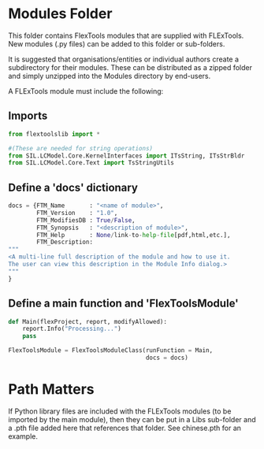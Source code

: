 Modules Folder
==============

This folder contains FlexTools modules that are supplied with FLExTools.
New modules (.py files) can be added to this folder or sub-folders.

It is suggested that organisations/entities or individual authors create 
a subdirectory for their modules. These can be distributed as a zipped 
folder and simply unzipped into the Modules directory by end-users.

A FLExTools module must include the following:

Imports
-------

```python
from flextoolslib import *

#(These are needed for string operations)
from SIL.LCModel.Core.KernelInterfaces import ITsString, ITsStrBldr
from SIL.LCModel.Core.Text import TsStringUtils 
```

Define a 'docs' dictionary
--------------------------

```python
docs = {FTM_Name       : "<name of module>",
        FTM_Version    : "1.0",
        FTM_ModifiesDB : True/False,
        FTM_Synopsis   : "<description of module>",
        FTM_Help       : None/link-to-help-file[pdf,html,etc.],
        FTM_Description: 
"""
<A multi-line full description of the module and how to use it.
The user can view this description in the Module Info dialog.>
"""
}
```

Define a main function and 'FlexToolsModule'
--------------------------------------------

```python
def Main(flexProject, report, modifyAllowed):
    report.Info("Processing...")
    pass

FlexToolsModule = FlexToolsModuleClass(runFunction = Main,
                                       docs = docs)
```

Path Matters
============

If Python library files are included with the FLExTools modules (to be imported by the main module), then they can be put in a Libs sub-folder and a .pth file added here that references that folder. See chinese.pth for an example.

